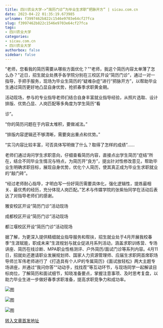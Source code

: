 ```yaml
---
title: 四川农业大学->“简历门诊”为毕业生求职“把脉开方” | sicau.com.cn
date: 2023-04-22 01:35:19.673985
urlname: f3997462b822c1546e9703e64cf27fca
slug: f3997462b822c1546e9703e64cf27fca
tags: 
- 四川农业大学
categories:
- sicau.com.cn
- 四川农业大学
authorbox: false
sidebar: false
---
```

“老师，您看我的简历需要从哪些方面优化？”“老师，我这个简历内容太单薄了怎么办？”近日，招生就业处携手各学院分别在三校区开设“简历门诊”，通过一对一指导，手把手服务，现场为毕业生简历的“疑难杂症”进行“把脉开方”，以帮助毕业生通过简历更好地凸显自身优势，抢抓春季求职黄金期。  

活动现场，参与的专业指导老师们结合自身丰富就业指导经验，从照片选取、设计排版、优势凸显、人岗匹配等多角度为学生简历“看
<!--more-->
诊”。

“你的简历问题在于内容太堆积，要做减法。”

“排版内容逻辑还不够清晰，需要突出重点和优势。”

“实习内容比较丰富，可否具体写明做了什么？取得了怎样的成绩”……

老师们通过询问学生求职意向，仔细查看简历内容，直接点出学生简历“症结”所在，结合不同毕业生情况与特点，为简历开“良方”，提出针对性修改意见，帮助毕业生明确求职目标，展现自身优势，优化个人简历，使其真正成为毕业生求职就业的“敲门砖”。

“经过老师耐心指导，才明白写一份好简历需要具体化，强化逻辑性，提炼最相关、最优秀的经历，充分体现人岗匹配。”艺术与传媒学院的张紫怡同学在活动后表达了对指导老师们的感谢。

雅安校区开设“简历门诊”活动现场

成都校区开设“简历门诊”活动现场

都江堰校区开设“简历门诊”活动现场

据了解，为更深入提供精细就业指导服务和帮扶，招生就业处于4月开展我校春季“生涯赋能，职成未来”生涯规划与就业促进月系列活动，涵盖求职训练营、专场讲座、简历在线诊断、MPA职业性格测评、户外简历/面试门诊等系列内容。4月11日，招就处还邀请职业发展规划师、国家人力资源管理师、应届生求职网首席职场导师兰军伟老师进行了《打造具有个人IP的专属简历》《面试放轻松》两大主题专场讲座，并通过“我问你答”“动动手，找找茬”等互动环节，与现场同学一起解读目标岗位，了解简历和面试细节，知晓准备要点，掌握注意事项、及时思考复盘，以助力毕业生进一步做好春季求职准备，提高求职竞争力和成功率。

![图](https://news.sicau.edu.cn/__local/C/DB/C4/9ED646F23772848B1C21DAEB8C7_409C861B_354534.png)

![图](https://news.sicau.edu.cn/__local/3/79/91/E0EE02CE66965E1A9494F88ABBB_6E1D7B78_2F5E77.png)

![图](https://news.sicau.edu.cn/__local/5/FA/FD/3B3798F7E9996538F025BE2ED61_710CA320_2385DA.png)

[转入文章首发地址](https://news.sicau.edu.cn/info/1078/71894.htm)